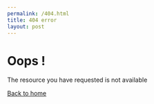 ```yaml
---
permalink: /404.html
title: 404 error
layout: post
---
```

# Oops !
The resource you have requested is not available

[Back to home](https://krisangle.github.io/crypto)
